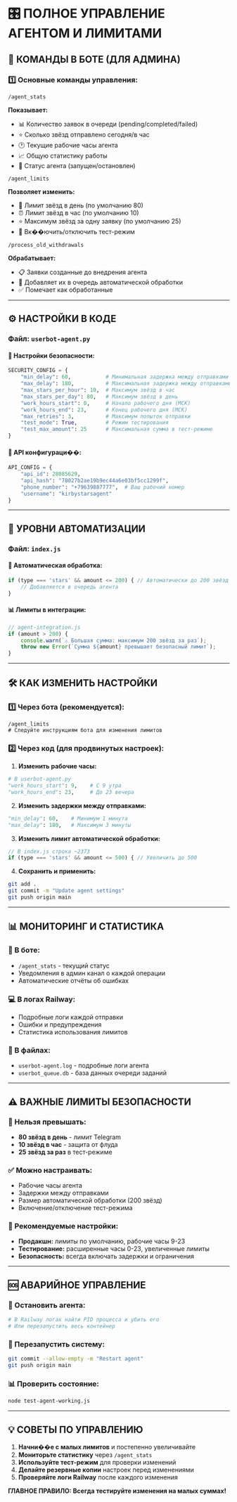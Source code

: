 # 🎛️ ПОЛНОЕ УПРАВЛЕНИЕ АГЕНТОМ И ЛИМИТАМИ

## 📱 КОМАНДЫ В БОТЕ (ДЛЯ АДМИНА)

### 1️⃣ Основные команды управления:

```
/agent_stats
```
**Показывает:**
- 📊 Количество заявок в очереди (pending/completed/failed)
- ⭐ Сколько звёзд отправлено сегодня/в час
- 🕐 Текущие рабочие часы агента
- 📈 Общую статистику работы
- 🤖 Статус агента (запущен/остановлен)

```
/agent_limits
```
**Позволяет изменить:**
- 📅 Лимит звёзд в день (по умолчанию 80)
- ⏰ Лимит звёзд в час (по умолчанию 10)  
- ⭐ Максимум звёзд за одну заявку (по умолчанию 25)
- 🔧 Вк��ючить/отключить тест-режим

```
/process_old_withdrawals
```
**Обрабатывает:**
- 📋 Заявки созданные до внедрения агента
- 🔄 Добавляет их в очередь автоматической обработки
- ✅ Помечает как обработанные

---

## ⚙️ НАСТРОЙКИ В КОДЕ

### Файл: `userbot-agent.py`

#### 🔐 Настройки безопасности:
```python
SECURITY_CONFIG = {
    "min_delay": 60,           # Минимальная задержка между отправками (сек)
    "max_delay": 180,          # Максимальная задержка между отправками (сек)
    "max_stars_per_hour": 10,  # Максимум звёзд в час
    "max_stars_per_day": 80,   # Максимум звёзд в день
    "work_hours_start": 0,     # Начало рабочего дня (МСК)
    "work_hours_end": 23,      # Конец рабочего дня (МСК)
    "max_retries": 3,          # Максимум попыток отправки
    "test_mode": True,         # Режим тестирования
    "test_max_amount": 25      # Максимальная сумма в тест-режиме
}
```

#### 📱 API конфигураци��:
```python
API_CONFIG = {
    "api_id": 28085629,
    "api_hash": "78027b2ae19b9ec44a6e03bf5cc1299f",
    "phone_number": "+79639887777",  # Ваш рабочий номер
    "username": "kirbystarsagent"
}
```

---

## 🎯 УРОВНИ АВТОМАТИЗАЦИИ

### Файл: `index.js`

#### 🤖 Автоматическая обработка:
```javascript
if (type === 'stars' && amount <= 200) { // Автоматически до 200 звёзд
    // Добавляется в очередь агента
}
```

#### 📊 Лимиты в интеграции:
```javascript
// agent-integration.js
if (amount > 200) {
    console.warn(`⚠️ Большая сумма: максимум 200 звёзд за раз`);
    throw new Error(`Сумма ${amount} превышает безопасный лимит`);
}
```

---

## 🛠️ КАК ИЗМЕНИТЬ НАСТРОЙКИ

### 1️⃣ Через бота (рекомендуется):
```
/agent_limits
# Следуйте инструкциям бота для изменения лимитов
```

### 2️⃣ Через код (для продвинутых настроек):

1. **Изменить рабочие часы:**
```python
# В userbot-agent.py
"work_hours_start": 9,    # С 9 утра
"work_hours_end": 23,     # До 23 вечера
```

2. **Изменить задержки между отправками:**
```python
"min_delay": 60,    # Минимум 1 минута
"max_delay": 180,   # Максимум 3 минуты
```

3. **Изменить лимит автоматической обработки:**
```javascript
// В index.js строка ~2373
if (type === 'stars' && amount <= 500) { // Увеличить до 500
```

4. **Сохранить и применить:**
```bash
git add .
git commit -m "Update agent settings"
git push origin main
```

---

## 📊 МОНИТОРИНГ И СТАТИСТИКА

### 📱 В боте:
- `/agent_stats` - текущий статус
- Уведомления в админ канал о каждой операции
- Автоматические отчёты об ошибках

### 💻 В логах Railway:
- Подробные логи каждой отправки
- Ошибки и предупреждения
- Статистика использования лимитов

### 📁 В файлах:
- `userbot-agent.log` - подробные логи агента
- `userbot_queue.db` - база данных очереди заданий

---

## ⚠️ ВАЖНЫЕ ЛИМИТЫ БЕЗОПАСНОСТИ

### 🚫 Нельзя превышать:
- **80 звёзд в день** - лимит Telegram
- **10 звёзд в час** - защита от флуда
- **25 звёзд за раз** в тест-режиме

### ✅ Можно настраивать:
- Рабочие часы агента
- Задержки между отправками  
- Размер автоматической обработки (200 звёзд)
- Включение/отключение тест-режима

### 🔧 Рекомендуемые настройки:
- **Продакшн:** лимиты по умолчанию, рабочие часы 9-23
- **Тестирование:** расширенные часы 0-23, увеличенные лимиты
- **Безопасность:** всегда включать задержки и ограничения

---

## 🆘 АВАРИЙНОЕ УПРАВЛЕНИЕ

### 🛑 Остановить агента:
```bash
# В Railway логах найти PID процесса и убить его
# Или перезапустить весь контейнер
```

### 🔄 Перезапустить систему:
```bash
git commit --allow-empty -m "Restart agent"
git push origin main
```

### 📊 Проверить состояние:
```bash
node test-agent-working.js
```

---

## 💡 СОВЕТЫ ПО УПРАВЛЕНИЮ

1. **Начни��е с малых лимитов** и постепенно увеличивайте
2. **Мониторьте статистику** через `/agent_stats`
3. **Используйте тест-режим** для проверки изменений
4. **Делайте резервные копии** настроек перед изменениями
5. **Проверяйте логи Railway** после каждого изменения

**ГЛАВНОЕ ПРАВИЛО: Всегда тестируйте изменения на малых суммах!**
